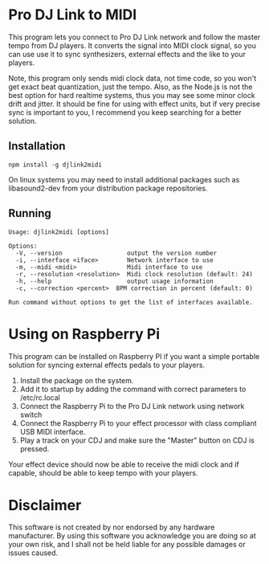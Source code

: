 Pro DJ Link to MIDI
===================

This program lets you connect to Pro DJ Link network and follow the master tempo from DJ players. It converts
the signal into MIDI clock signal, so you can use use it to sync synthesizers, external effects and the like to your 
players.

Note, this program only sends midi clock data, not time code, so you won't get exact beat quantization, just the tempo.
Also, as the Node.js is not the best option for hard realtime systems, thus you may see some minor clock drift and
jitter. It should be fine for using with effect units, but if very precise sync is important to you, I recommend you
keep searching for a better solution.

## Installation

```
npm install -g djlink2midi
```

On linux systems you may need to install additional packages such as libasound2-dev from your distribution package 
repositories.

## Running

```
Usage: djlink2midi [options]

Options:
  -V, --version                  output the version number
  -i, --interface <iface>        Network interface to use
  -m, --midi <midi>              Midi interface to use
  -r, --resolution <resolution>  Midi clock resolution (default: 24)
  -h, --help                     output usage information
  -c, --correction <percent>  BPM correction in percent (default: 0)

Run command without options to get the list of interfaces available.
```

# Using on Raspberry Pi

This program can be installed on Raspberry PI if you want a simple portable solution for syncing external effects pedals 
to your players.

1. Install the package on the system.
2. Add it to startup by adding the command with correct parameters to /etc/rc.local
3. Connect the Raspberry Pi to the Pro DJ Link network using network switch
4. Connect the Raspberry Pi to your effect processor with class compliant USB MIDI interface.
5. Play a track on your CDJ and make sure the "Master" button on CDJ is pressed.

Your effect device should now be able to receive the midi clock and if capable, should be able to keep tempo with your
players.

# Disclaimer

This software is not created by nor endorsed by any hardware manufacturer. By using this software you acknowledge you
are doing so at your own risk, and I shall not be held liable for any possible damages or issues caused.